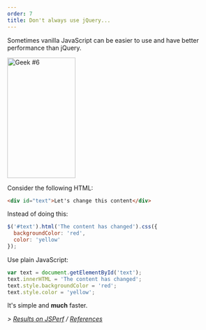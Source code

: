 ```yaml
---
order: 7
title: Don't always use jQuery...
---
```


Sometimes vanilla JavaScript can be easier to use and have better performance than jQuery.

<div class="img-right">
  <img id="geek-6" class="icos-geek" src="https://browserdiet.com/assets/img/6.png" alt="Geek #6" width="156" height="275" />
</div>

Consider the following HTML:

```html
<div id="text">Let's change this content</div>
```

Instead of doing this:

```js
$('#text').html('The content has changed').css({
  backgroundColor: 'red',
  color: 'yellow'
});
```

Use plain JavaScript:

```js
var text = document.getElementById('text');
text.innerHTML = 'The content has changed';
text.style.backgroundColor = 'red';
text.style.color = 'yellow';
```

It's simple and **much** faster.

*> [Results on JSPerf](http://jsperf.com/jquery-vs-javascript-performance-text) / [References](https://github.com/zenorocha/browser-diet/wiki/References#dont-use-jquery)*
